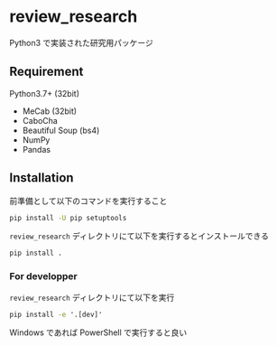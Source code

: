 # review_research

Python3 で実装された研究用パッケージ

## Requirement

Python3.7+ (32bit)

- MeCab (32bit)
- CaboCha
- Beautiful Soup (bs4)
- NumPy
- Pandas

## Installation

前準備として以下のコマンドを実行すること

```cmd
pip install -U pip setuptools
```

`review_research` ディレクトリにて以下を実行するとインストールできる

```cmd
pip install .
```

### For developper

`review_research` ディレクトリにて以下を実行

```cmd
pip install -e '.[dev]'
```

Windows であれば PowerShell で実行すると良い
